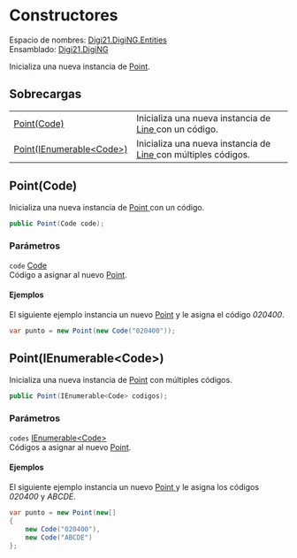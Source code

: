 # Constructores

Espacio de nombres: [Digi21.DigiNG.Entities](../)  
Ensamblado: [Digi21.DigiNG](../../)

Inicializa una nueva instancia de [Point](./).

## Sobrecargas

|  |  |
| :--- | :--- |
| [Point\(Code\)](constructores.md#point-code) | Inicializa una nueva instancia de [Line](../line/)[ ](../complex/)con un código. |
| [Point\(IEnumerable&lt;Code&gt;\)](constructores.md#point-ienumerable-less-than-code-greater-than) | Inicializa una nueva instancia de [Line](../line/)[ ](../complex/)con múltiples códigos. |

## Point\(Code\)

Inicializa una nueva instancia de [Point](./)[ ](../complex/)con un código.

```csharp
public Point(Code code);
```

### Parámetros

`code` [Code](../code/)  
Código a asignar al nuevo [Point](./).

#### Ejemplos

El siguiente ejemplo instancia un nuevo [Point](./) y le asigna el código _020400_.

```csharp
var punto = new Point(new Code("020400"));
```

## Point\(IEnumerable&lt;Code&gt;\)

Inicializa una nueva instancia de [Point](./) con múltiples códigos.

```csharp
public Point(IEnumerable<Code> codigos);
```

### Parámetros

`codes` [IEnumerable&lt;Code&gt;](https://docs.microsoft.com/en-us/dotnet/api/system.collections.generic.ienumerable-1?view=net-5.0)  
Códigos a asignar al nuevo [Point](./).

#### Ejemplos

El siguiente ejemplo instancia un nuevo [Point](./)[ ](../complex/)y le asigna los códigos _020400_ y _ABCDE_.

```csharp
var punto = new Point(new[]
{
    new Code("020400"),
    new Code("ABCDE")
};
```

## 



